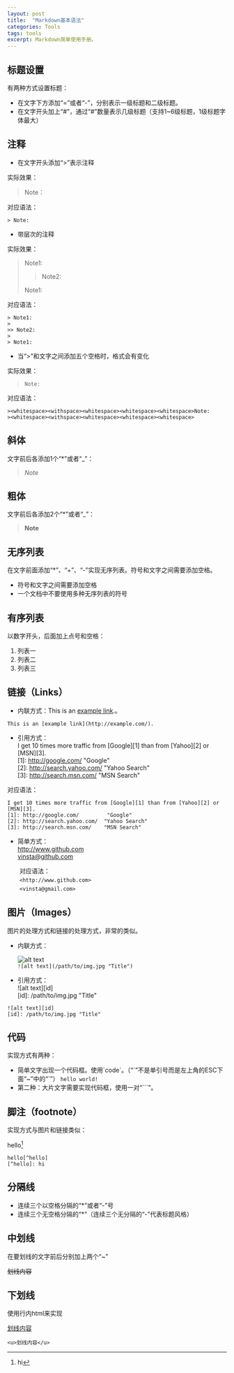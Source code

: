 ```yaml
---
layout: post
title:  "Markdown基本语法"
categories: Tools
tags: tools
excerpt: Markdown简单使用手册。
---
```


标题设置
-
有两种方式设置标题：
-  在文字下方添加“=”或者“-”，分别表示一级标题和二级标题。
-  在文字开头加上“#”，通过“#”数量表示几级标题（支持1~6级标题，1级标题字体最大）

注释
-
-  在文字开头添加“>”表示注释

实际效果：
> Note：

对应语法：
```
> Note:
```

-  带层次的注释

实际效果：
> Note1:
> 
>> Note2:
> 
> Note1:

对应语法：
```
> Note1:
> 
>> Note2:
> 
> Note1:
```

-  当“>”和文字之间添加五个空格时，格式会有变化

实际效果：
>     Note:
>     
          
对应语法：
```
><whitespace><withspace><whitespace><whitespace><whitespace>Note:
><whitespace><withspace><whitespace><whitespace><whitespace>
```

斜体
-
文字前后各添加1个“*”或者“_”：
> *Note*

粗体
-
文字前后各添加2个“*”或者“_”：
> **Note**

无序列表
-
在文字前面添加“*”、“+”、“-”实现无序列表。符号和文字之间需要添加空格。
-  符号和文字之间需要添加空格
-  一个文档中不要使用多种无序列表的符号

有序列表
-
以数字开头，后面加上点号和空格：
1. 列表一
2. 列表二
3. 列表三

链接（Links）
-
- 内联方式：This is an [example link](http://example.com/).。
```
This is an [example link](http://example.com/).
```

- 引用方式：  
I get 10 times more traffic from [Google][1] than from [Yahoo][2] or [MSN][3].    
[1]: http://google.com/        	"Google"   
[2]: http://search.yahoo.com/  "Yahoo Search"   
[3]: http://search.msn.com/    "MSN Search"
  
对应语法：
```
I get 10 times more traffic from [Google][1] than from [Yahoo][2] or [MSN][3].  
[1]: http://google.com/        	"Google" 
[2]: http://search.yahoo.com/  "Yahoo Search" 
[3]: http://search.msn.com/    "MSN Search"
```
- 简单方式：  
	<http://www.github.com>  
	<vinsta@github.com>

　　对应语法：  
　　`<http://www.github.com>`  
　　`<vinsta@gmail.com>`

图片（Images）
-
图片的处理方式和链接的处理方式，非常的类似。
- 内联方式：

  ![alt text](/path/to/img.jpg "Title")  
  `![alt text](/path/to/img.jpg "Title")`  
- 引用方式：  
  ![alt text][id]  
  [id]: /path/to/img.jpg "Title"
```
![alt text][id] 
[id]: /path/to/img.jpg "Title"
```

代码
-
实现方式有两种：
- 简单文字出现一个代码框。使用\`code\`。（“\`”不是单引号而是左上角的ESC下面“~”中的“\`”）
`hello world!`
- 第二种：大片文字需要实现代码框，使用一对“```”。

脚注（footnote）
-
实现方式与图片和链接类似：

  hello[^hello]
  [^hello]: hi
```
hello[^hello]
[^hello]: hi
```

分隔线
-
- 连续三个以空格分隔的“*”或者“-”号
- 连续三个无空格分隔的“*”（连续三个无分隔的“-”代表标题风格）

中划线
-
在要划线的文字前后分别加上两个“~”

~~划线内容~~

下划线
-
使用行内html来实现

<u>划线内容</u>

`<u>划线内容</u>`
